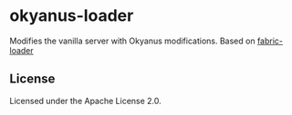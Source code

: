 okyanus-loader
===========

Modifies the vanilla server with Okyanus modifications. Based on [fabric-loader](https://github.com/FabricMC/fabric-loader)

## License

Licensed under the Apache License 2.0.
